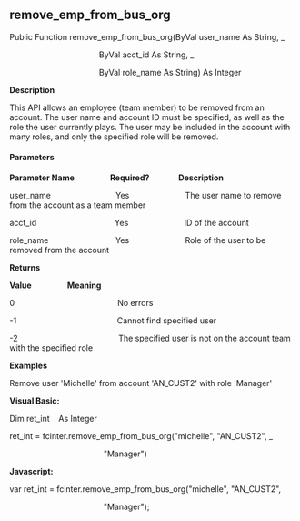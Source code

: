 remove_emp_from_bus_org
---------------------------

Public Function remove_emp_from_bus_org(ByVal user_name As String, _

                                        ByVal acct_id As String, _

                                        ByVal role_name As String) As Integer

**Description**

This API allows an employee (team member) to be removed from an account. The user name and account ID must be specified, as well as the role the user currently plays. The user may be included in the account with many roles, and only the specified role will be removed.

#### Parameters
**Parameter Name**                **Required?**             **Description**

user_name                             Yes                         The user name to remove from the account as a team member

acct_id                                   Yes                         ID of the account

role_name                              Yes                         Role of the user to be removed from the account

**Returns**

**Value**                **Meaning**

0                                              No errors

-1                                             Cannot find specified user

-2                                             The specified user is not on the account team with the specified role

**Examples**

 Remove user 'Michelle' from account 'AN_CUST2' with role 'Manager'

**Visual Basic:**

Dim ret_int    As Integer

ret_int = fcinter.remove_emp_from_bus_org("michelle", "AN_CUST2", _

                                          "Manager")

**Javascript:**

var ret_int = fcinter.remove_emp_from_bus_org("michelle", "AN_CUST2",

                                          "Manager");